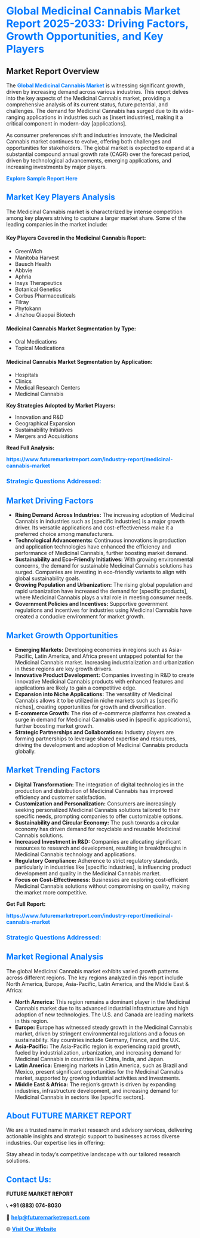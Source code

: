 <h1 style="color: #007BFF;">Global Medicinal Cannabis Market Report 2025-2033: Driving Factors, Growth Opportunities, and Key Players</h1>

<section id="overview">
<h2>Market Report Overview</h2>
<p>The <a href="https://www.futuremarketreport.com/industry-report/medicinal-cannabis-market" style="color: #007BFF; text-decoration: none;"><strong>Global Medicinal Cannabis Market</strong></a> is witnessing significant growth, driven by increasing demand across various industries. This report delves into the key aspects of the Medicinal Cannabis market, providing a comprehensive analysis of its current status, future potential, and challenges. The demand for Medicinal Cannabis has surged due to its wide-ranging applications in industries such as [insert industries], making it a critical component in modern-day [applications].</p>
<p>As consumer preferences shift and industries innovate, the Medicinal Cannabis market continues to evolve, offering both challenges and opportunities for stakeholders. The global market is expected to expand at a substantial compound annual growth rate (CAGR) over the forecast period, driven by technological advancements, emerging applications, and increasing investments by major players.</p>
</section>

<section id="overview">
<p><a href="https://www.futuremarketreport.com/request-sample/reportId=125855" style="color: #007BFF; text-decoration: none;"><strong>Explore Sample Report Here</strong></a></p>
</section>

<section id="key-players">
<h2 style="color: #007BFF;">Market Key Players Analysis</h2>
<p>The Medicinal Cannabis market is characterized by intense competition among key players striving to capture a larger market share. Some of the leading companies in the market include:</p>
<h4>Key Players Covered in the Medicinal Cannabis Report:</h4>
<ul><li>GreenWich</li><li>Manitoba Harvest</li><li>Bausch Health</li><li>Abbvie</li><li>Aphria</li><li>Insys Therapeutics</li><li>Botanical Genetics</li><li>Corbus Pharmaceuticals</li><li>Tilray</li><li>Phytokann</li><li>Jinzhou Qiaopai Biotech</li></ul>
<h4>Medicinal Cannabis Market Segmentation by Type:</h4>
<ul><li>Oral Medications</li><li>Topical Medications</li></ul>

<h4>Medicinal Cannabis Market Segmentation by Application:</h4>
<ul><li>Hospitals</li><li>Clinics</li><li>Medical Research Centers</li><li>Medicinal Cannabis</li></ul>
<p><strong>Key Strategies Adopted by Market Players:</strong></p>
<ul>
<li>Innovation and R&D</li>
<li>Geographical Expansion</li>
<li>Sustainability Initiatives</li>
<li>Mergers and Acquisitions</li>
</ul>
</section>

<section>
<p><strong>Read Full Analysis: </strong></p><a href="https://www.futuremarketreport.com/industry-report/medicinal-cannabis-market" style="color: #007BFF; text-decoration: none;"><strong>https://www.futuremarketreport.com/industry-report/medicinal-cannabis-market</strong></a>
<h3 style="color: #007BFF;">Strategic Questions Addressed:</h3>
</section>

<section id="driving-factors">
<h2 style="color: #007BFF;">Market Driving Factors</h2>
<ul>
<li><strong>Rising Demand Across Industries:</strong> The increasing adoption of Medicinal Cannabis in industries such as [specific industries] is a major growth driver. Its versatile applications and cost-effectiveness make it a preferred choice among manufacturers.</li>
<li><strong>Technological Advancements:</strong> Continuous innovations in production and application technologies have enhanced the efficiency and performance of Medicinal Cannabis, further boosting market demand.</li>
<li><strong>Sustainability and Eco-Friendly Initiatives:</strong> With growing environmental concerns, the demand for sustainable Medicinal Cannabis solutions has surged. Companies are investing in eco-friendly variants to align with global sustainability goals.</li>
<li><strong>Growing Population and Urbanization:</strong> The rising global population and rapid urbanization have increased the demand for [specific products], where Medicinal Cannabis plays a vital role in meeting consumer needs.</li>
<li><strong>Government Policies and Incentives:</strong> Supportive government regulations and incentives for industries using Medicinal Cannabis have created a conducive environment for market growth.</li>
</ul>
</section>

<section id="growth-opportunities">
<h2 style="color: #007BFF;">Market Growth Opportunities</h2>
<ul>
<li><strong>Emerging Markets:</strong> Developing economies in regions such as Asia-Pacific, Latin America, and Africa present untapped potential for the Medicinal Cannabis market. Increasing industrialization and urbanization in these regions are key growth drivers.</li>
<li><strong>Innovative Product Development:</strong> Companies investing in R&D to create innovative Medicinal Cannabis products with enhanced features and applications are likely to gain a competitive edge.</li>
<li><strong>Expansion into Niche Applications:</strong> The versatility of Medicinal Cannabis allows it to be utilized in niche markets such as [specific niches], creating opportunities for growth and diversification.</li>
<li><strong>E-commerce Growth:</strong> The rise of e-commerce platforms has created a surge in demand for Medicinal Cannabis used in [specific applications], further boosting market growth.</li>
<li><strong>Strategic Partnerships and Collaborations:</strong> Industry players are forming partnerships to leverage shared expertise and resources, driving the development and adoption of Medicinal Cannabis products globally.</li>
</ul>
</section>

<section id="trending-factors">
<h2 style="color: #007BFF;">Market Trending Factors</h2>
<ul>
<li><strong>Digital Transformation:</strong> The integration of digital technologies in the production and distribution of Medicinal Cannabis has improved efficiency and customer satisfaction.</li>
<li><strong>Customization and Personalization:</strong> Consumers are increasingly seeking personalized Medicinal Cannabis solutions tailored to their specific needs, prompting companies to offer customizable options.</li>
<li><strong>Sustainability and Circular Economy:</strong> The push towards a circular economy has driven demand for recyclable and reusable Medicinal Cannabis solutions.</li>
<li><strong>Increased Investment in R&D:</strong> Companies are allocating significant resources to research and development, resulting in breakthroughs in Medicinal Cannabis technology and applications.</li>
<li><strong>Regulatory Compliance:</strong> Adherence to strict regulatory standards, particularly in industries like [specific industries], is influencing product development and quality in the Medicinal Cannabis market.</li>
<li><strong>Focus on Cost-Effectiveness:</strong> Businesses are exploring cost-efficient Medicinal Cannabis solutions without compromising on quality, making the market more competitive.</li>
</ul>
</section>

<section>
<p><strong>Get Full Report: </strong></p><a href="https://www.futuremarketreport.com/industry-report/medicinal-cannabis-market" style="color: #007BFF; text-decoration: none;"><strong>https://www.futuremarketreport.com/industry-report/medicinal-cannabis-market</strong></a>
<h3 style="color: #007BFF;">Strategic Questions Addressed:</h3>
</section>


<section id="regional-analysis">
<h2 style="color: #007BFF;">Market Regional Analysis</h2>
<p>The global Medicinal Cannabis market exhibits varied growth patterns across different regions. The key regions analyzed in this report include North America, Europe, Asia-Pacific, Latin America, and the Middle East & Africa:</p>
<ul>
<li><strong>North America:</strong> This region remains a dominant player in the Medicinal Cannabis market due to its advanced industrial infrastructure and high adoption of new technologies. The U.S. and Canada are leading markets in this region.</li>
<li><strong>Europe:</strong> Europe has witnessed steady growth in the Medicinal Cannabis market, driven by stringent environmental regulations and a focus on sustainability. Key countries include Germany, France, and the U.K.</li>
<li><strong>Asia-Pacific:</strong> The Asia-Pacific region is experiencing rapid growth, fueled by industrialization, urbanization, and increasing demand for Medicinal Cannabis in countries like China, India, and Japan.</li>
<li><strong>Latin America:</strong> Emerging markets in Latin America, such as Brazil and Mexico, present significant opportunities for the Medicinal Cannabis market, supported by growing industrial activities and investments.</li>
<li><strong>Middle East & Africa:</strong> The region’s growth is driven by expanding industries, infrastructure development, and increasing demand for Medicinal Cannabis in sectors like [specific sectors].</li>
</ul>
</section>

<footer>
<h2 style="color: #007BFF;">About FUTURE MARKET REPORT</h2>
<p>We are a trusted name in market research and advisory services, delivering actionable insights and strategic support to businesses across diverse industries. Our expertise lies in offering:</p>

<p>Stay ahead in today’s competitive landscape with our tailored research solutions.</p>

<h2 style="color: #007BFF;">Contact Us:</h2>
<p><strong>FUTURE MARKET REPORT</strong></p>
<p>📞 <strong>+91 (883) 074-8030</strong></p>
<p>📧 <strong><a href="mailto:help@futuremarketreport.com" style="color: #007BFF;">help@futuremarketreport.com</a></strong></p>
<p>🌐 <strong><a href="https://www.futuremarketreport.com/" style="color: #007BFF;">Visit Our Website</a></strong></p>
</footer>